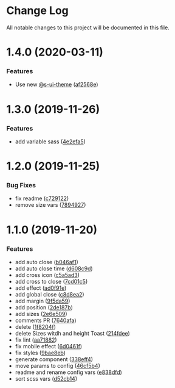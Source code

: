 # Change Log

All notable changes to this project will be documented in this file.

# 1.4.0 (2020-03-11)


### Features

* Use new [@s-ui-theme](https://github.com/s-ui-theme) ([af2568e](https://github.com/SUI-Components/sui-components/commit/af2568e484894fa3c307496bfe2523e890b27d66))



# 1.3.0 (2019-11-26)


### Features

* add variable sass ([4e2efa5](https://github.com/SUI-Components/sui-components/commit/4e2efa5c5f4cc2bc23706aa640028286337630a7))



# 1.2.0 (2019-11-25)


### Bug Fixes

* fix readme ([c729122](https://github.com/SUI-Components/sui-components/commit/c729122cbf9d5c64ca864abe16828e1eedddfc2f))
* remove size vars ([7894927](https://github.com/SUI-Components/sui-components/commit/78949271875c8919e946dcea5dbccc481bbfb512))



# 1.1.0 (2019-11-20)


### Features

* add auto close ([b046af1](https://github.com/SUI-Components/sui-components/commit/b046af1c850520364484390b5b8b42595a51bd62))
* add auto close time ([d608c9d](https://github.com/SUI-Components/sui-components/commit/d608c9d238f7104ee380ca0dc75b8ef0ce783545))
* add cross icon ([c5a5ad3](https://github.com/SUI-Components/sui-components/commit/c5a5ad382a844aaf8693ba93c5c51643d8d97e8e))
* add cross to close ([7cd01c5](https://github.com/SUI-Components/sui-components/commit/7cd01c59f09a96ad361d639c113e9ac6c6b2aea9))
* add effect ([ad0f91e](https://github.com/SUI-Components/sui-components/commit/ad0f91e83b6bd2a75bc1b7ee781523725eacdcb2))
* add global close ([c8d8ea2](https://github.com/SUI-Components/sui-components/commit/c8d8ea2e8b42d8cb5cf9da57bb66cf655f79c658))
* add margin ([9f5da59](https://github.com/SUI-Components/sui-components/commit/9f5da595b14db2fa74488ac843c81d3427fe586b))
* add position ([2de187b](https://github.com/SUI-Components/sui-components/commit/2de187bfcd613a4f605ca7d1d47a5b47f880f088))
* add sizes ([2e6e509](https://github.com/SUI-Components/sui-components/commit/2e6e50907c3db45f2c79466030881224b41fbad8))
* comments PR ([7640afa](https://github.com/SUI-Components/sui-components/commit/7640afa9079f11dd703944e703dfb654c3f97fbf))
* delete ([1f8204f](https://github.com/SUI-Components/sui-components/commit/1f8204f9072cceeccf62bcec16fcec61db0cb64b))
* delete Sizes witdh and height Toast ([214fdee](https://github.com/SUI-Components/sui-components/commit/214fdee741db347512294f23534c46dc092af19a))
* fix lint ([aa71882](https://github.com/SUI-Components/sui-components/commit/aa718827ba51e0f3d597df698cdfc5f931703837))
* fix mobile effect ([6d0461f](https://github.com/SUI-Components/sui-components/commit/6d0461fc41ce6dc772cc2d6d0fddb3cb2a93d5da))
* fix styles ([9bae8eb](https://github.com/SUI-Components/sui-components/commit/9bae8eb791d899160af042dcf478fa665f385234))
* generate component ([338eff4](https://github.com/SUI-Components/sui-components/commit/338eff4927ea37496a19beabeb0adbf60dec7b9e))
* move params to config ([46cf5b4](https://github.com/SUI-Components/sui-components/commit/46cf5b42f4ea7cf54634cbff8ed94ab7a3f79a14))
* readme and rename config vars ([e838dfd](https://github.com/SUI-Components/sui-components/commit/e838dfd20ce90a0ba3ae3c5a3d85f80ce25b000d))
* sort scss vars ([d52cb14](https://github.com/SUI-Components/sui-components/commit/d52cb14caca2a07109fb0bc9b642cb423543ac31))



